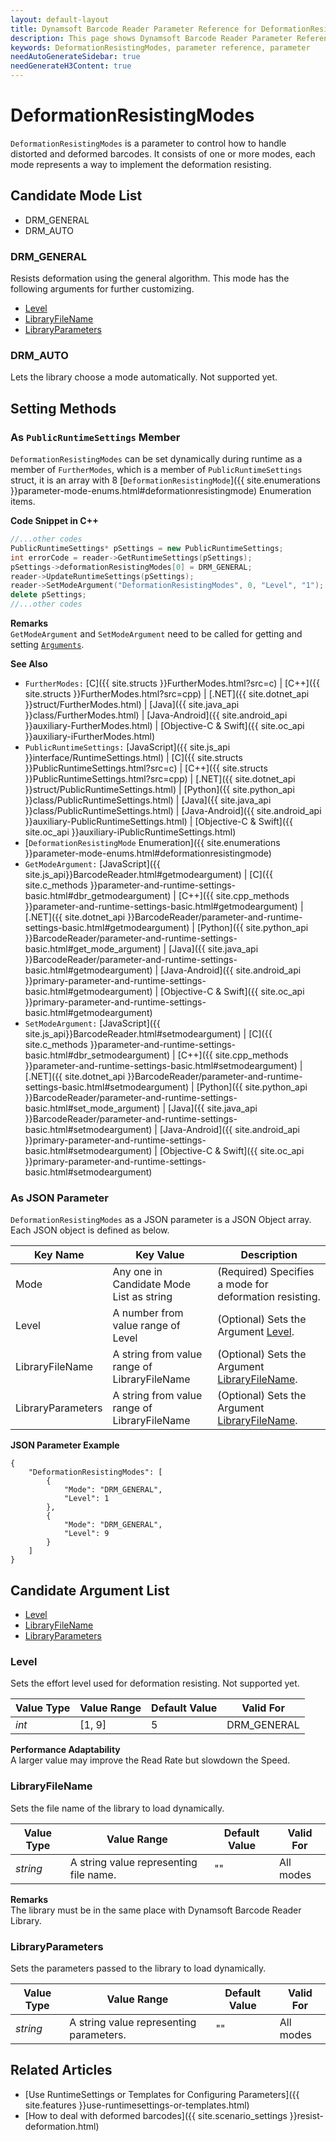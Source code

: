 ```yaml
---
layout: default-layout
title: Dynamsoft Barcode Reader Parameter Reference for DeformationResistingModes
description: This page shows Dynamsoft Barcode Reader Parameter Reference for DeformationResistingModes.
keywords: DeformationResistingModes, parameter reference, parameter
needAutoGenerateSidebar: true
needGenerateH3Content: true
---
```



# DeformationResistingModes 

`DeformationResistingModes` is a parameter to control how to handle distorted and deformed barcodes. It consists of one or more modes, each mode represents a way to implement the deformation resisting.


## Candidate Mode List
- DRM_GENERAL
- DRM_AUTO

### DRM_GENERAL
Resists deformation using the general algorithm. This mode has the following arguments for further customizing.

- [Level](#level)
- [LibraryFileName](#libraryfilename)
- [LibraryParameters](#libraryparameters)


### DRM_AUTO
Lets the library choose a mode automatically. Not supported yet.



## Setting Methods

### As `PublicRuntimeSettings` Member
`DeformationResistingModes` can be set dynamically during runtime as a member of `FurtherModes`, which is a member of `PublicRuntimeSettings` struct, it is an array with 8 [`DeformationResistingMode`]({{ site.enumerations }}parameter-mode-enums.html#deformationresistingmode) Enumeration items.


**Code Snippet in C++**
```cpp
//...other codes
PublicRuntimeSettings* pSettings = new PublicRuntimeSettings;
int errorCode = reader->GetRuntimeSettings(pSettings);
pSettings->deformationResistingModes[0] = DRM_GENERAL;
reader->UpdateRuntimeSettings(pSettings);
reader->SetModeArgument("DeformationResistingModes", 0, "Level", "1");
delete pSettings;
//...other codes
```


**Remarks**     
`GetModeArgument` and `SetModeArgument` need to be called for getting and setting [`Arguments`](#candidate-argument-list).


**See Also**      
- `FurtherModes:` [C]({{ site.structs }}FurtherModes.html?src=c) \| [C++]({{ site.structs }}FurtherModes.html?src=cpp) \| [.NET]({{ site.dotnet_api }}struct/FurtherModes.html) \| [Java]({{ site.java_api }}class/FurtherModes.html) \| [Java-Android]({{ site.android_api }}auxiliary-FurtherModes.html) \| [Objective-C & Swift]({{ site.oc_api }}auxiliary-iFurtherModes.html)
- `PublicRuntimeSettings:` [JavaScript]({{ site.js_api }}interface/RuntimeSettings.html) \| [C]({{ site.structs }}PublicRuntimeSettings.html?src=c) \| [C++]({{ site.structs }}PublicRuntimeSettings.html?src=cpp) \| [.NET]({{ site.dotnet_api }}struct/PublicRuntimeSettings.html) \| [Python]({{ site.python_api }}class/PublicRuntimeSettings.html) \| [Java]({{ site.java_api }}class/PublicRuntimeSettings.html) \| [Java-Android]({{ site.android_api }}auxiliary-PublicRuntimeSettings.html) \| [Objective-C & Swift]({{ site.oc_api }}auxiliary-iPublicRuntimeSettings.html)
- [`DeformationResistingMode` Enumeration]({{ site.enumerations }}parameter-mode-enums.html#deformationresistingmode)
- `GetModeArgument:` [JavaScript]({{ site.js_api}}BarcodeReader.html#getmodeargument) \| [C]({{ site.c_methods }}parameter-and-runtime-settings-basic.html#dbr_getmodeargument) \| [C++]({{ site.cpp_methods }}parameter-and-runtime-settings-basic.html#getmodeargument) \| [.NET]({{ site.dotnet_api }}BarcodeReader/parameter-and-runtime-settings-basic.html#getmodeargument) \| [Python]({{ site.python_api }}BarcodeReader/parameter-and-runtime-settings-basic.html#get_mode_argument) \| [Java]({{ site.java_api }}BarcodeReader/parameter-and-runtime-settings-basic.html#getmodeargument) \| [Java-Android]({{ site.android_api }}primary-parameter-and-runtime-settings-basic.html#getmodeargument) \| [Objective-C & Swift]({{ site.oc_api }}primary-parameter-and-runtime-settings-basic.html#getmodeargument)
- `SetModeArgument:` [JavaScript]({{ site.js_api}}BarcodeReader.html#setmodeargument) \| [C]({{ site.c_methods }}parameter-and-runtime-settings-basic.html#dbr_setmodeargument) \| [C++]({{ site.cpp_methods }}parameter-and-runtime-settings-basic.html#setmodeargument) \| [.NET]({{ site.dotnet_api }}BarcodeReader/parameter-and-runtime-settings-basic.html#setmodeargument) \| [Python]({{ site.python_api }}BarcodeReader/parameter-and-runtime-settings-basic.html#set_mode_argument) \| [Java]({{ site.java_api }}BarcodeReader/parameter-and-runtime-settings-basic.html#setmodeargument) \| [Java-Android]({{ site.android_api }}primary-parameter-and-runtime-settings-basic.html#setmodeargument) \| [Objective-C & Swift]({{ site.oc_api }}primary-parameter-and-runtime-settings-basic.html#setmodeargument)


### As JSON Parameter
`DeformationResistingModes` as a JSON parameter is a JSON Object array. Each JSON object is defined as below.   

| Key Name | Key Value | Description |
| -------- | --------- | ----------- |
| Mode | Any one in Candidate Mode List as string | (Required) Specifies a mode for deformation resisting.  |
| Level | A number from value range of Level | (Optional) Sets the Argument [Level](#level). |
| LibraryFileName | A string from value range of LibraryFileName | (Optional) Sets the Argument [LibraryFileName](#libraryfilename). |
| LibraryParameters | A string from value range of LibraryFileName | (Optional) Sets the Argument [LibraryFileName](#libraryfilename). |



**JSON Parameter Example**   
```
{
    "DeformationResistingModes": [
        {
            "Mode": "DRM_GENERAL", 
            "Level": 1
        },
        {
            "Mode": "DRM_GENERAL", 
            "Level": 9
        }
    ]
}
```


<!--
## Impacts on Performance
### Speed
The SDK will loop the setting modes one by one until find as many barcodes as `ExpectedBarcodesCount` specified or timeout. The more modes you set, the more time the process may take. Setting an appropriate mode first in order or setting only necessary modes may speed up the process.
### Read Rate
Setting more modes along with different arguments may improve the Read Rate. 
### Accuracy
`DeformationResistingModes` has no influence on the Accuracy.
-->
## Candidate Argument List
- [Level](#level)
- [LibraryFileName](#libraryfilename)
- [LibraryParameters](#libraryparameters)

### Level 
Sets the effort level used for deformation resisting. Not supported yet.

| Value Type | Value Range | Default Value | Valid For | 
| ---------- | ----------- | ------------- | --------- |
| *int* | [1, 9] | 5 | DRM_GENERAL |         

**Performance Adaptability**        
A larger value may improve the Read Rate but slowdown the Speed. 


### LibraryFileName 
Sets the file name of the library to load dynamically.

| Value Type | Value Range | Default Value | Valid For | 
| ---------- | ----------- | ------------- | --------- |
| *string* | A string value representing file name. | "" | All modes |         


**Remarks**         
The library must be in the same place with Dynamsoft Barcode Reader Library.


### LibraryParameters 
Sets the parameters passed to the library to load dynamically.

| Value Type | Value Range | Default Value | Valid For | 
| ---------- | ----------- | ------------- | ----------- |
| *string* | A string value representing parameters. | "" | All modes |         


## Related Articles
- [Use RuntimeSettings or Templates for Configuring Parameters]({{ site.features }}use-runtimesettings-or-templates.html)
- [How to deal with deformed barcodes]({{ site.scenario_settings }}resist-deformation.html)
